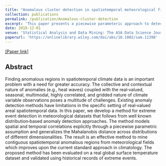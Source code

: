 ```yaml
---
title: "Anomalous cluster detection in spatiotemporal meteorological fields"
collection: publications
permalink: /publication/Anomalous-cluster-detection
excerpt: 'This paper presents a piecewise parameteric approach to detect anomalous clusters in gridded spatio-temporal data.'
date: 2018-12-01
venue: 'Statistical Analysis and Data Mining: The ASA Data Science Journal'
paperurl: 'https://onlinelibrary.wiley.com/doi/abs/10.1002/sam.11398'
---
```


[[Paper link]](https://onlinelibrary.wiley.com/doi/abs/10.1002/sam.11398)

## Abstract

Finding anomalous regions in spatiotemporal climate data is an important problem with a need for greater accuracy. The collective and contextual nature of anomalies (e.g., heat waves) coupled with the real‐valued, seasonal, multimodal, highly correlated, and gridded nature of climate variable observations poses a multitude of challenges. Existing anomaly detection methods have limitations in the specific setting of real‐valued areal spatiotemporal data. In this paper, we develop a method for extreme event detection in meteorological datasets that follows from well known distribution‐based anomaly detection approaches. The method models spatial and temporal correlations explicitly through a piecewise parametric assumption and generalizes the Mahalanobis distance across distributions of different dimensionalities. The result is an effective method to mine contiguous spatiotemporal anomalous regions from meteorological fields which improves upon the current standard approach in climatology. The proposed method has been evaluated on a real global surface temperature dataset and validated using historical records of extreme events.
